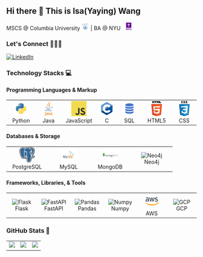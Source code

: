 ## Hi there 👋 This is Isa(Yaying) Wang

MSCS @ Columbia University <img height="20px" alt="columbia" src="./static/columbia-icon.png" /> | BA @ NYU <img height="20px" alt="nyu" src="./static/nyu-icon.png" />

### Let's Connect 🧑‍🤝‍🧑

[![LinkedIn](https://img.shields.io/badge/linkedin-%230077B5.svg?&style=for-the-badge&logo=linkedin&logoColor=white)](https://www.linkedin.com/in/isa-wang/)


### Technology Stacks 💻

#### Programming Languages & Markup
<table>
<tr>
<td align="center" width="96">
    <img alt="Python" width="40px" src="https://raw.githubusercontent.com/github/explore/main/topics/python/python.png" /><br>Python
</td>
<td align="center" width="96">
    <img alt="Java" width="40px" src="https://raw.githubusercontent.com/github/explore/main/topics/java/java.png" /><br>Java
</td>
<td align="center" width="96">
    <img alt="JavaScript" width="40px" src="https://raw.githubusercontent.com/github/explore/main/topics/javascript/javascript.png" /><br>JavaScript
</td>
<td align="center" width="96">
    <img alt="C" width="40px" src="https://raw.githubusercontent.com/github/explore/main/topics/c/c.png" /><br>C
</td>
<td align="center" width="96">
    <img alt="SQL" width="40px" src="https://raw.githubusercontent.com/github/explore/main/topics/sql/sql.png" /><br>SQL
</td>
<td align="center" width="96">
    <img alt="HTML5" width="40px" src="https://raw.githubusercontent.com/github/explore/main/topics/html/html.png" /><br>HTML5
</td>
<td align="center" width="96">
    <img alt="CSS" width="40px" src="https://raw.githubusercontent.com/github/explore/main/topics/css/css.png" /><br>CSS
</td>
</tr>
</table>

#### Databases & Storage
<table>
<tr>
<td align="center" width="96">
    <img alt="PostgreSQL" width="40px" src="https://raw.githubusercontent.com/github/explore/main/topics/postgresql/postgresql.png" /><br>PostgreSQL
</td>
<td align="center" width="96">
    <img alt="MySQL" width="40px" src="https://raw.githubusercontent.com/github/explore/main/topics/mysql/mysql.png" /><br>MySQL
</td>
<td align="center" width="96">
    <img alt="MongoDB" width="40px" src="https://raw.githubusercontent.com/github/explore/main/topics/mongodb/mongodb.png" /><br>MongoDB
</td>
<td align="center" width="96">
    <img alt="Neo4j" width="40px" src="https://dist.neo4j.com/wp-content/uploads/neo4j_logo_globe.png" /><br>Neo4j
</td>
</tr>
</table>

#### Frameworks, Libraries, & Tools
<table>
<tr>
<td align="center" width="96">
    <img alt="Flask" width="40px" src="https://flask.palletsprojects.com/en/2.0.x/_images/flask-logo.png" /><br>Flask
</td>
<td align="center" width="96">
    <img alt="FastAPI" width="40px" src="https://fastapi.tiangolo.com/img/logo-margin/logo-teal.png" /><br>FastAPI
</td>
<td align="center" width="96">
    <img alt="Pandas" width="40px" src="https://pandas.pydata.org/static/img/pandas_mark.svg" /><br>Pandas
</td>
<td align="center" width="96">
    <img alt="Numpy" width="40px" src="https://numpy.org/images/logo.svg" /><br>Numpy
</td>
<td align="center" width="96">
    <img alt="AWS" width="40px" src="https://raw.githubusercontent.com/github/explore/main/topics/aws/aws.png" /><br>AWS
</td>
<td align="center" width="96">
    <img alt="GCP" width="40px" src="https://cloud.google.com/_static/cloud/images/favicons/onecloud/super_cloud.png" /><br>GCP
</td>
</tr>
</table>





### GitHub Stats 🌟

<table align="center">
  <tr>
    <!-- GitHub Stats -->
    <td align="center" width="33%">
      <img height="170px" src="https://github-readme-stats.vercel.app/api?username=IsaWang-05&count_private=true" />
    </td>
    <!-- Top Languages -->
    <td align="center" width="33%">
      <img height="170px" src="https://github-readme-stats.vercel.app/api/top-langs/?username=IsaWang-05&layout=compact&langs_count=8&count_private=true&hide=jupyter%20notebook" />
    </td>
    <!-- LeetCode Stats -->
    <td align="center" width="33%">
      <img src="https://stats.justsong.cn/api/leetcode?username=isawyying" />
    </td>
  </tr>
</table>

